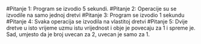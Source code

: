 #Pitanje 1:
Program se izvodio 5 sekundi.
#Pitanje 2:
Operacije su se izvodile na samo jednoj dretvi
#Pitanje 3:
Program se izvodio 1 sekundu
#Pitanje 4:
Svaka operacija se izvodila na vlastitoj dretvi
#Pitanje 5:
Dvije dretve u isto vrijeme uzmu istu vrijednost i obje je povecaju za 1 i spreme je. Sad, umjesto da je broj uvecan za 2, uvecan je samo za 1.